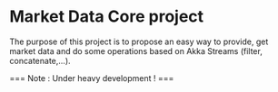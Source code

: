 # Market Data Core project #

The purpose of this project is to propose an easy way to provide, get market data and do some operations based on Akka Streams (filter, concatenate,...).

=== Note : Under heavy development ! ===